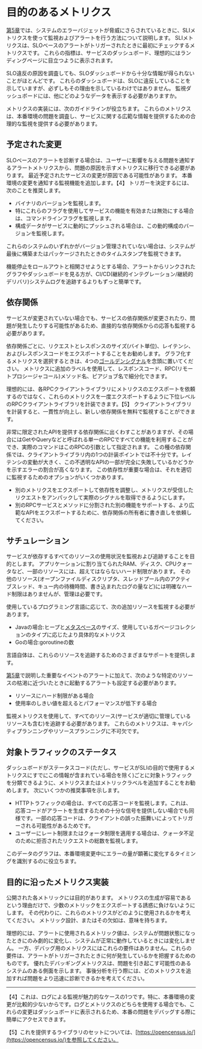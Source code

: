 # 目的のあるメトリクス

[第5章](../../05_alerting-on-slos/README.md)では、システムのエラーバジェットが脅威にさらされているときに、SLIメトリクスを使って監視およびアラートを行う方法について説明します。
SLIメトリクスは、SLOベースのアラートがトリガーされたときに最初にチェックするメトリクスです。
これらの指標は、サービスのダッシュボード、理想的にはランディングページに目立つように表示されます。

SLO違反の原因を調査しても、SLOダッシュボードから十分な情報が得られないことがほとんどです。
これらのダッシュボードは、SLOに違反していることを示していますが、必ずしもその理由を示しているわけではありません。
監視ダッシュボードには、他にどのようなデータを表示する必要がありますか。

メトリクスの実装には、次のガイドラインが役立ちます。
これらのメトリクスは、本番環境の問題を調査し、サービスに関する広範な情報を提供するための合理的な監視を提供する必要があります。

## 予定された変更

SLOベースのアラートを診断する場合は、ユーザーに影響を与える問題を通知するアラートメトリクスから、問題の原因を示すメトリクスに移行できる必要があります。
最近予定されたサービスの変更が原因である可能性があります。
本番環境の変更を通知する監視機能を追加します。【4】
トリガーを決定するには、次のことを推奨します。

* バイナリのバージョンを監視します。
* 特にこれらのフラグを使用してサービスの機能を有効または無効にする場合は、コマンドラインフラグを監視します。
* 構成データがサービスに動的にプッシュされる場合は、この動的構成のバージョンを監視します。

これらのシステムのいずれかがバージョン管理されていない場合は、システムが最後に構築またはパッケージされたときのタイムスタンプを監視できます。

機能停止をロールアウトと相関させようとする場合、アラートからリンクされたグラフやダッシュボードを見る方が、CI/CD(継続的インテグレーション/継続的デリバリ)システムログを追跡するよりもずっと簡単です。

## 依存関係

サービスが変更されていない場合でも、サービスの依存関係が変更されたり、問題が発生したりする可能性があるため、直接的な依存関係からの応答も監視する必要があります。

依存関係ごとに、リクエストとレスポンスのサイズ(バイト単位)、レイテンシ、およびレスポンスコードをエクスポートすることをお勧めします。
グラフ化するメトリクスを選択するときは、4つの[ゴールデンシグナル](http://bit.ly/2LSLpDQ)を念頭に置いてください。
メトリクスに追加のラベルを使用して、レスポンスコード、RPC(リモートプロシージャコール)メソッド名、ピアジョブ名で細分化できます。

理想的には、各RPCクライアントライブラリにメトリクスのエクスポートを依頼するのではなく、これらのメトリクスを一度エクスポートするように下位レベルのRPCクライアントライブラリを計装できます。【5】
クライアントライブラリを計装すると、一貫性が向上し、新しい依存関係を無料で監視することができます。

非常に限定されたAPIを提供する依存関係に出くわすことがありますが、その場合にはGetやQueryなどと呼ばれる単一のRPCですべての機能を利用することができ、実際のコマンドはこのRPCの引数として指定されます。
この種の依存関係では、クライアントライブラリ内の1つの計装ポイントでは不十分です。レイテンシの変動が大きく、この不透明なAPIの一部が完全に失敗しているかどうかを示すエラーの割合が高くなります。
この依存性が重要な場合は、それを適切に監視するためのオプションがいくつかあります。

* 別のメトリクスをエクスポートして依存性を調整し、メトリクスが受信したリクエストをアンパックして実際のシグナルを取得できるようにします。
* 別のRPCサービスとメソッドに分割された別の機能をサポートする、より広範なAPIをエクスポートするために、依存関係の所有者に書き直しを依頼してください。

## サチュレーション

サービスが依存するすべてのリソースの使用状況を監視および追跡することを目的とします。
アプリケーションに割り当てられたRAM、ディスク、CPUクォータなど、一部のリソースには、超えてはならないハード制限があります。
その他のリソース(オープンファイルディスクリプタ、スレッドプール内のアクティブスレッド、キュー内の待機時間、書き込まれたログの量など)には明確なハード制限はありませんが、管理は必要です。

使用しているプログラミング言語に応じて、次の追加リソースを監視する必要があります。

* Javaの場合:ヒープと[メタスペース](http://bit.ly/2J9g3Ha)のサイズ、使用しているガベージコレクションのタイプに応じたより具体的なメトリクス
* Goの場合:goroutineの数

言語自体は、これらのリソースを追跡するためのさまざまなサポートを提供します。

[第5章](../../05_alerting-on-slos/README.md)で説明した重要なイベントのアラートに加えて、次のような特定のリソースの枯渇に近づいたときに起動するアラートも設定する必要があります。

* リソースにハード制限がある場合
* 使用率のしきい値を超えるとパフォーマンスが低下する場合

監視メトリクスを使用して、すべてのリソース(サービスが適切に管理しているリソースも含む)を追跡する必要があります。
これらのメトリクスは、キャパシティプランニングやリソースプランニングに不可欠です。

## 対象トラフィックのステータス

ダッシュボードがステータスコード(ただし、サービスがSLIの目的で使用するメトリクスにすでにこの情報が含まれている場合を除く)ごとに対象トラフィックを分類できるように、メトリクスまたはメトリックラベルを追加することをお勧めします。
次にいくつかの推奨事項を示します。

* HTTPトラフィックの場合は、すべての応答コードを監視します。これは、応答コードがアラートを生成するための十分な信号を提供しない場合でも同様です。一部の応答コードは、クライアントの誤った振舞いによってトリガーされる可能性があるためです。
* ユーザーにレート制限またはクォータ制限を適用する場合は、クォータ不足のために拒否されたリクエストの総数を監視します。

このデータのグラフは、本番環境変更中にエラーの量が顕著に変化するタイミングを識別するのに役立ちます。

## 目的に沿ったメトリクス実装

公開された各メトリックには目的があります。
メトリクスの生成が容易であるという理由だけで、少数のメトリックをエクスポートする誘惑に負けないようにします。
その代わりに、これらのメトリクスがどのように使用されるかを考えてください。
メトリック設計、またはその欠如は、意味を持ちます。

理想的には、アラートに使用されるメトリック値は、システムが問題状態になったときにのみ劇的に変化し、システムが正常に動作しているときには変化しません。
一方、デバッグ用のメトリクスにはこれらの要件はありません。これらの要件は、アラートがトリガーされたときに何が発生しているかを把握するためのものです。
優れたデバッギングメトリクスは、問題を引き起こす可能性のあるシステムのある側面を示します。
事後分析を行う際には、どのメトリクスを追加すれば問題をより迅速に診断できるかを考えてください。

----------
【4】これは、ログによる監視が魅力的なケースの1つです。特に、本番環境の変更が比較的少ないからです。ログとメトリクスのどちらを使用する場合でも、これらの変更はダッシュボードに表示されるため、本番の問題をデバッグする際に簡単にアクセスできます。

【5】これを提供するライブラリのセットについては、[https://opencensus.io/](https://opencensus.io/)を参照してください。
